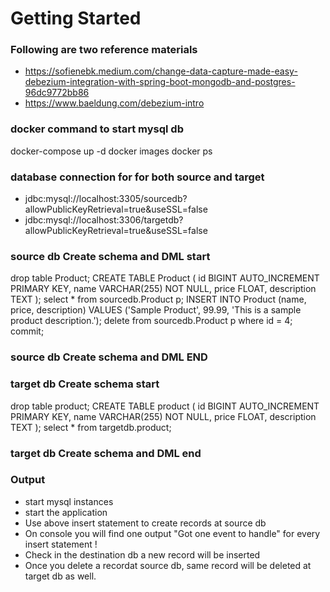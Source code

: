 # Getting Started

### Following are two reference materials
* https://sofienebk.medium.com/change-data-capture-made-easy-debezium-integration-with-spring-boot-mongodb-and-postgres-96dc9772bb86
* https://www.baeldung.com/debezium-intro

### docker command to start mysql db
docker-compose up -d
docker images
docker ps

### database connection for for both source and target
* jdbc:mysql://localhost:3305/sourcedb?allowPublicKeyRetrieval=true&useSSL=false
* jdbc:mysql://localhost:3306/targetdb?allowPublicKeyRetrieval=true&useSSL=false

### source db Create schema and DML start
drop table Product;
CREATE TABLE Product (
id BIGINT AUTO_INCREMENT PRIMARY KEY,
name VARCHAR(255) NOT NULL,
price FLOAT,
description TEXT
);
select * from sourcedb.Product p;
INSERT INTO Product (name, price, description) VALUES ('Sample Product', 99.99, 'This is a sample product description.');
delete from sourcedb.Product p where id = 4;
commit;
### source db Create schema and DML END

### target db Create schema start
drop table product;
CREATE TABLE product (
id BIGINT AUTO_INCREMENT PRIMARY KEY,
name VARCHAR(255) NOT NULL,
price FLOAT,
description TEXT
);
select * from targetdb.product;
### target db Create schema and DML end

### Output 
* start mysql instances
* start the application 
* Use above insert statement to create records at source db
* On console you will find one output "Got one event to handle" for every insert statement !
* Check in the destination db a new record will be inserted 
* Once you delete a recordat source db, same record will be deleted at target db as well.


